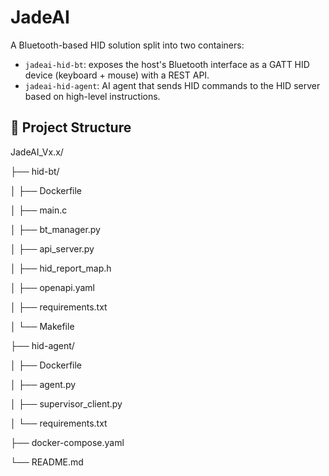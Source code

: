 # JadeAI

A Bluetooth-based HID solution split into two containers:

- `jadeai-hid-bt`: exposes the host's Bluetooth interface as a GATT HID device (keyboard + mouse) with a REST API.
- `jadeai-hid-agent`: AI agent that sends HID commands to the HID server based on high-level instructions.
  
## 🧱 Project Structure

JadeAI_Vx.x/

├── hid-bt/

│ ├── Dockerfile

│ ├── main.c

│ ├── bt_manager.py

│ ├── api_server.py

│ ├── hid_report_map.h

│ ├── openapi.yaml

│ ├── requirements.txt

│ └── Makefile

├── hid-agent/

│ ├── Dockerfile

│ ├── agent.py

│ ├── supervisor_client.py

│ └── requirements.txt

├── docker-compose.yaml

└── README.md
